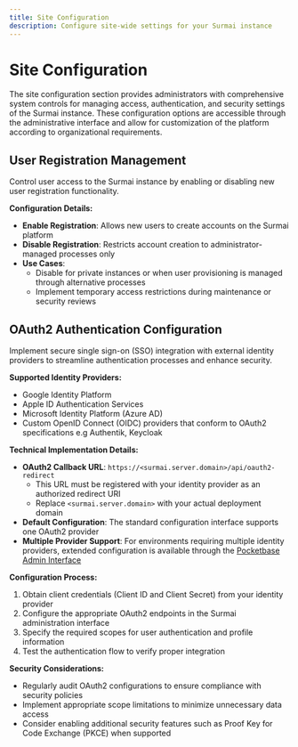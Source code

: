 ```yaml
---
title: Site Configuration
description: Configure site-wide settings for your Surmai instance
---
```

# Site Configuration

The site configuration section provides administrators with comprehensive system controls for managing access, authentication, and security settings of the Surmai instance. These configuration options are accessible through the administrative interface and allow for customization of the platform according to organizational requirements.


## User Registration Management
Control user access to the Surmai instance by enabling or disabling new user registration functionality.

**Configuration Details:**
- **Enable Registration**: Allows new users to create accounts on the Surmai platform
- **Disable Registration**: Restricts account creation to administrator-managed processes only
- **Use Cases**: 
  - Disable for private instances or when user provisioning is managed through alternative processes
  - Implement temporary access restrictions during maintenance or security reviews

## OAuth2 Authentication Configuration
Implement secure single sign-on (SSO) integration with external identity providers to streamline authentication processes and enhance security.

**Supported Identity Providers:**
- Google Identity Platform
- Apple ID Authentication Services
- Microsoft Identity Platform (Azure AD)
- Custom OpenID Connect (OIDC) providers that conform to OAuth2 specifications e.g Authentik, Keycloak


**Technical Implementation Details:**
- **OAuth2 Callback URL**: `https://<surmai.server.domain>/api/oauth2-redirect`
  - This URL must be registered with your identity provider as an authorized redirect URI
  - Replace `<surmai.server.domain>` with your actual deployment domain
- **Default Configuration**: The standard configuration interface supports one OAuth2 provider
- **Multiple Provider Support**: For environments requiring multiple identity providers, extended configuration is available through the [Pocketbase Admin Interface](./using-pocketbase-admin-portal.md)

**Configuration Process:**
1. Obtain client credentials (Client ID and Client Secret) from your identity provider
2. Configure the appropriate OAuth2 endpoints in the Surmai administration interface
3. Specify the required scopes for user authentication and profile information
4. Test the authentication flow to verify proper integration

**Security Considerations:**
- Regularly audit OAuth2 configurations to ensure compliance with security policies
- Implement appropriate scope limitations to minimize unnecessary data access
- Consider enabling additional security features such as Proof Key for Code Exchange (PKCE) when supported